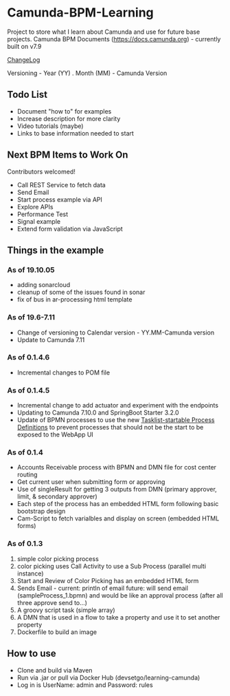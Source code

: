 # Camunda-BPM-Learning
Project to store what I learn about Camunda and use for future base projects.
Camunda BPM Documents (https://docs.camunda.org) - currently built on v7.9

[ChangeLog](https://github.com/devsetgo/Camunda-BPM-Learning/blob/master/CHANGELOG.md) 

Versioning - Year (YY) . Month (MM) - Camunda Version

## Todo List
* Document "how to" for examples
* Increase description for more clarity
* Video tutorials (maybe)
* Links to base information needed to start

## Next BPM Items to Work On
Contributors welcomed!
* Call REST Service to fetch data
* Send Email
* Start process example via API
* Explore APIs
* Performance Test
* Signal example
* Extend form validation via JavaScript

## Things in the example
### As of 19.10.05
* adding sonarcloud
* cleanup of some of the issues found in sonar
* fix of bus in ar-processing html template

### As of 19.6-7.11
* Change of versioning to Calendar version - YY.MM-Camunda version
* Update to Camunda 7.11

### As of 0.1.4.6
* Incremental changes to POM file

### As of 0.1.4.5
* Incremental change to add actuator and experiment with the endpoints
* Updating to Camunda 7.10.0 and SpringBoot Starter 3.2.0
* Update of BPMN processes to use the new [Tasklist-startable Process Definitions](https://docs.camunda.org/manual/7.10/user-guide/process-engine/process-engine-concepts/#start-process-instances-via-tasklist) to prevent processes that should not be the start to be exposed to the WebApp UI

### As of 0.1.4
* Accounts Receivable process with BPMN and DMN file for cost center routing
* Get current user when submitting form or approving
* Use of singleResult for getting 3 outputs from DMN (primary approver, limit, & secondary approver)
* Each step of the process has an embedded HTML form following basic bootstrap design
* Cam-Script to fetch varialbles and display on screen (embedded HTML forms)

### As of 0.1.3
1. simple color picking process
2. color picking uses Call Activity to use a Sub Process (parallel multi instance)
3. Start and Review of Color Picking has an embedded HTML form
4. Sends Email - current: println of email future: will send email (sampleProcess_1.bpmn) and would be like an approval process (after all three approve send to...)
5. A groovy script task (simple array)
6. A DMN that is used in a flow to take a property and use it to set another property
7. Dockerfile to build an image


## How to use
* Clone and build via Maven
* Run via .jar or pull via Docker Hub (devsetgo/learning-camunda)
* Log in is UserName: admin and Password: rules





